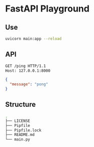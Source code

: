 # FastAPI Playground

## Use

```bash
uvicorn main:app --reload
```

## API

```bash
GET /ping HTTP/1.1
Host: 127.0.0.1:8000
```

```json
{
  "message": "pong"
}
```

## Structure

```bash
.
├── LICENSE
├── Pipfile
├── Pipfile.lock
├── README.md
└── main.py
```
